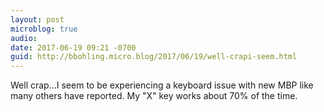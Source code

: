 ```yaml
---
layout: post
microblog: true
audio: 
date: 2017-06-19 09:21 -0700
guid: http://bbohling.micro.blog/2017/06/19/well-crapi-seem.html
---
```

Well crap...I seem to be experiencing a keyboard issue with new MBP like many others have reported. My "X" key works about 70% of the time.
